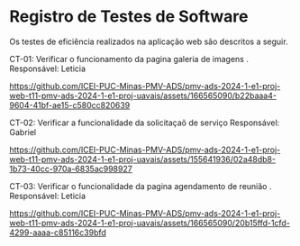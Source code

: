 # Registro de Testes de Software

Os testes de eficiência realizados na aplicação web são descritos a seguir.

CT-01: Verificar o funcionamento da pagina galeria de imagens .<br>
Responsável: Leticia

https://github.com/ICEI-PUC-Minas-PMV-ADS/pmv-ads-2024-1-e1-proj-web-t11-pmv-ads-2024-1-e1-proj-uavais/assets/166565090/b22baaa4-9604-41bf-ae15-c580cc820639

CT-02: Verificar a funcionalidade da solicitaçaõ de serviço
Responsável: Gabriel

https://github.com/ICEI-PUC-Minas-PMV-ADS/pmv-ads-2024-1-e1-proj-web-t11-pmv-ads-2024-1-e1-proj-uavais/assets/155641936/02a48db8-1b73-40cc-970a-6835ac998927

CT-03: Verificar o funcionalidade da pagina agendamento de reunião  .<br>
Responsável: Leticia

https://github.com/ICEI-PUC-Minas-PMV-ADS/pmv-ads-2024-1-e1-proj-web-t11-pmv-ads-2024-1-e1-proj-uavais/assets/166565090/20b15ffd-1cfd-4299-aaaa-c85116c39bfd





